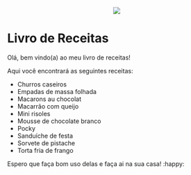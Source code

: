 <div align="center">
  <img src="https://media.tenor.com/8vB6Rw4l4I8AAAAC/bubududu-food.gif">
</div>

<h1>Livro de Receitas</h1> 

Olá, bem vindo(a) ao meu livro de receitas!

Aqui você encontrará as seguintes receitas:

- Churros caseiros
- Empadas de massa folhada
- Macarons au chocolat
- Macarrão com queijo
- Mini risoles
- Mousse de chocolate branco
- Pocky
- Sanduíche de festa
- Sorvete de pistache
- Torta fria de frango

Espero que faça bom uso delas e faça ai na sua casa! :happy:
